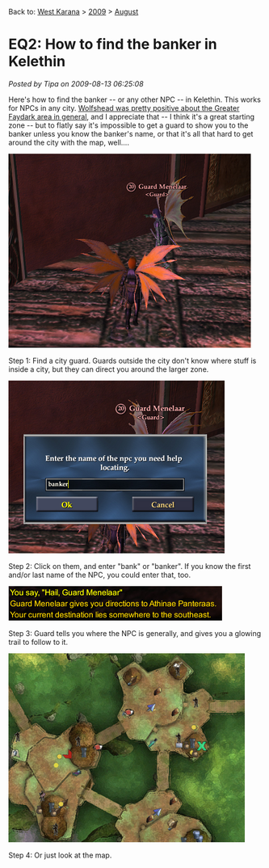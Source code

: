 Back to: [West Karana](/posts/westkarana.md) > [2009](/posts/2009/westkarana.md) > [August](./westkarana.md)
# EQ2: How to find the banker in Kelethin

*Posted by Tipa on 2009-08-13 06:25:08*

Here's how to find the banker -- or any other NPC -- in Kelethin. This works for NPCs in any city. [Wolfshead was pretty positive about the Greater Faydark area in general](http://www.wolfsheadonline.com/?p=2828), and I appreciate that -- I think it's a great starting zone -- but to flatly say it's impossible to get a guard to show you to the banker unless you know the banker's name, or that it's all that hard to get around the city with the map, well....

![Step 1. Find any guard](../../../uploads/2009/08/1-findguard.jpg "Step 1. Find any guard")

Step 1: Find a city guard. Guards outside the city don't know where stuff is inside a city, but they can direct you around the larger zone.

![Click on the guard and ask for the banker](../../../uploads/2009/08/2-enterbanker.jpg "Click on the guard and ask for the banker")

Step 2: Click on them, and enter "bank" or "banker". If you know the first and/or last name of the NPC, you could enter that, too.

![3-guardhelps](../../../uploads/2009/08/3-guardhelps.jpg "3-guardhelps")

Step 3: Guard tells you where the NPC is generally, and gives you a glowing trail to follow to it.

![It's on the map, too.](../../../uploads/2009/08/4-locationonmap.jpg "It's on the map, too.")

Step 4: Or just look at the map.

